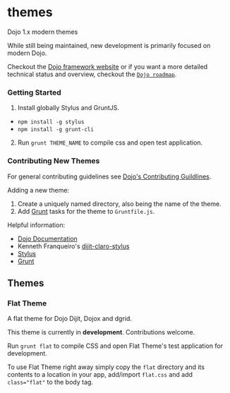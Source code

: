 # themes
Dojo 1.x modern themes

While still being maintained, new development is primarily focused on modern Dojo.

Checkout the [Dojo framework website](https://dojo.io/) or if you want a more detailed technical status and overview, checkout the [`Dojo roadmap`](https://dojo.io/community/).

### Getting Started

1. Install globally Stylus and GruntJS.
 * `npm install -g stylus`
 * `npm install -g grunt-cli`
2. Run `grunt THEME_NAME` to compile css and open test application.

### Contributing New Themes

For general contributing guidelines see [Dojo's Contributing Guildlines](https://github.com/dojo/dojo/blob/master/CONTRIBUTING.md).

Adding a new theme:

1. Create a uniquely named directory, also being the name of the theme.
2. Add [Grunt](http://gruntjs.com/) tasks for the theme to `Gruntfile.js`.

Helpful information:

* [Dojo Documentation](http://dojotoolkit.org/documentation/)
* Kenneth Franqueiro's [dijit-claro-stylus](https://github.com/kfranqueiro/dijit-claro-stylus)
* [Stylus](https://learnboost.github.io/stylus/)
* [Grunt](http://gruntjs.com/)

## Themes

### Flat Theme

A flat theme for Dojo Dijit, Dojox and dgrid.

This theme is currently in **development**. Contributions welcome.

Run `grunt flat` to compile CSS and open Flat Theme's test application for development.

To use Flat Theme right away simply copy the `flat` directory and its contents to a location in your app, add/import `flat.css` and add `class="flat"` to the body tag.
